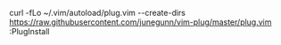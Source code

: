 curl -fLo ~/.vim/autoload/plug.vim --create-dirs \
    https://raw.githubusercontent.com/junegunn/vim-plug/master/plug.vim  
:PlugInstall
